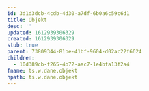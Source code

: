```yaml
---
id: 3d1d3dcb-4cdb-4d30-a7df-6b0a6c59c6d1
title: Objekt
desc: ''
updated: 1612939306329
created: 1612939306329
stub: true
parent: 73809344-81be-41bf-9604-d02ac22f6624
children:
  - 10d389cb-f265-4b72-aac7-1e4bfa13f2a4
fname: ts.w.dane.objekt
hpath: ts.w.dane.objekt
---
```



